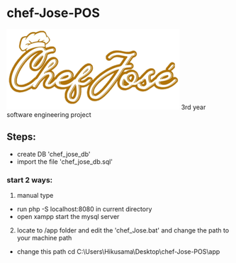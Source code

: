 # chef-Jose-POS
![Logo](image/logo.png)
3rd year software engineering project

## Steps:
- create DB 'chef_jose_db'
- import the file 'chef_jose_db.sql'

### start 2 ways:
1. manual type
- run php -S localhost:8080 in current directory
- open xampp start the mysql server

2. locate to /app folder and edit the 'chef_Jose.bat' and change the path to your machine path
- change this path cd C:\Users\Hikusama\Desktop\chef-Jose-POS\app 
